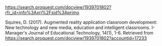 https://search.proquest.com/docview/1939701802?rfr_id=info%3Axri%2Fsid%3Aprimo

 Squires, D. (2017). Augmented reality application classroom development: New technology and new media, education and intelligent classrooms. I-Manager's Journal of Educational Technology, 14(1), 1-6. Retrieved from https://search.proquest.com/docview/1939701802?accountid=17233
